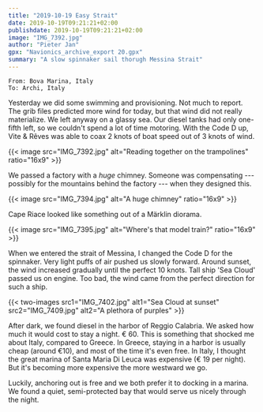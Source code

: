 ```yaml
---
title: "2019-10-19 Easy Strait"
date: 2019-10-19T09:21:21+02:00
publishdate: 2019-10-19T09:21:21+02:00
image: "IMG_7392.jpg"
author: "Pieter Jan"
gpx: "Navionics_archive_export 20.gpx"
summary: "A slow spinnaker sail thorugh Messina Strait"
---
```


`From: Bova Marina, Italy`<br/>
`To: Archi, Italy`

Yesterday we did some swimming and provisioning. Not much to report. The grib files predicted more wind for today, but that wind did not really materialize. We left anyway on a glassy sea. Our diesel tanks had only one-fifth left, so we couldn't spend a lot of time motoring.
With the Code D up, Vite & Rêves was able to coax 2 knots of boat speed out of 3 knots of wind.

{{< image src="IMG_7392.jpg" alt="Reading together on the trampolines" ratio="16x9" >}}

We passed a factory with a _huge_ chimney. Someone was compensating --- possibly for the mountains behind the factory --- when they designed this.

{{< image src="IMG_7394.jpg" alt="A huge chimney" ratio="16x9" >}}

Cape Riace looked like something out of a Märklin diorama.

{{< image src="IMG_7395.jpg" alt="Where's that model train?" ratio="16x9" >}}

When we entered the strait of Messina, I changed the Code D for the spinnaker. Very light puffs of air pushed us slowly forward. Around sunset, the wind increased gradually until the perfect 10 knots. Tall ship 'Sea Cloud' passed us on engine. Too bad, the wind came from the perfect direction for such a ship.

{{< two-images src1="IMG_7402.jpg" alt1="Sea Cloud at sunset" src2="IMG_7409.jpg" alt2="A plethora of purples" >}}

After dark, we found diesel in the harbor of Reggio Calabria. We asked how much it would cost to stay a night. € 60. This is something that shocked me about Italy, compared to Greece. In Greece, staying in a harbor is usually cheap (around €10), and most of the time it's even free. In Italy, I thought the great marina of Santa Maria Di Leuca was expensive (€ 19 per night). But it's becoming more expensive the more westward we go.

Luckily, anchoring out is free and we both prefer it to docking in a marina. We found a quiet, semi-protected bay that would serve us nicely through the night.
